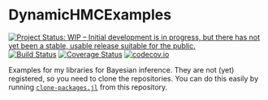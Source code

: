 # DynamicHMCExamples

[![Project Status: WIP – Initial development is in progress, but there has not yet been a stable, usable release suitable for the public.](http://www.repostatus.org/badges/latest/wip.svg)](http://www.repostatus.org/#wip)
[![Build Status](https://travis-ci.org/tpapp/DynamicHMCExamples.jl.svg?branch=master)](https://travis-ci.org/tpapp/DynamicHMCExamples.jl)
[![Coverage Status](https://coveralls.io/repos/tpapp/DynamicHMCExamples.jl/badge.svg?branch=master&service=github)](https://coveralls.io/github/tpapp/DynamicHMCExamples.jl?branch=master)
[![codecov.io](http://codecov.io/github/tpapp/DynamicHMCExamples.jl/coverage.svg?branch=master)](http://codecov.io/github/tpapp/DynamicHMCExamples.jl?branch=master)

Examples for my libraries for Bayesian inference. They are not (yet) registered, so you need to clone the repositories. You can do this easily by running [`clone-packages.jl`](clone-packages.jl) from this repository.
